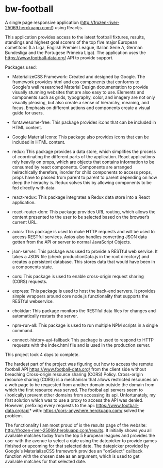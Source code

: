 # bw-football
A single page responsive application (http://frozen-river-25069.herokuapp.com/) using Reactjs. 

This application provides access to the latest football fixtures, results, standings and highest goal scorers of the top five major European cometitons (La Liga, English Premier League, Italian Serie A, German Bundesliga and the Portugese Primeira Liga). The application uses the https://www.football-data.org/ API to provide support. 

Packages used:
- MaterializeCSS Framework: Created and designed by Google. The framework provides html and css components that conforms to Google's well researched Material Design documentation to provide visually stunning websites that are also easy to use. Elements and components such as grids, typography, color, and imagery are not only visually pleasing, but also create a sense of hierarchy, meaning, and focus. Emphasis on different actions and components create a visual guide for users.

- fontawesome-free: This package provides icons that can be included in HTML content.

- Google Material Icons: This package also provides icons that can be included in HTML content.

- redux: This package provides a data store, which simplifies the process of coordinating the different parts of the application. React applications rely heavily on props, which are objects that contains information to be consumed by react components. Components are arranged heirachically therefore, inorder for child components to access props, props have to passed from parent to parent to parent depending on how deep the hierachy is. Redux solves this by allowing components to be fed directly  with data. 

- react-redux: This package integrates a Redux data store into a React application.

- react-router-dom: This package provides URL routing, which allows the content presented to the user to be selected based on the browser’s current URL.

- axios: This package is used to make HTTP requests and will be used to access RESTful services. Axios also handles converting JSON data gotten from the API or server to normal JavaScript Objects.

- json-server: This package was used to provide a RESTful web service. It takes a JSON file (check productionData.js in the root directory) and creates a persistent database. This stores data that would have been in a components state.

- cors: This package is used to enable cross-origin request sharing (CORS) requests.

- express: This package is used to host the back-end servers. It provides simple wrappers around core node.js functionality that supports the RESTful webservice.

- chokidar: This package monitors the RESTful data files for changes and automatically restarts the server.

- npm-run-all: This package is used to run multiple NPM scripts in a single command.

- connect-history-api-fallback This package is used to respond to HTTP requests with the index.html file and is used in the production server.

This project took 4 days to complete.

The hardest part of the project was figuring out how to access the remote football API https://www.football-data.org/ from the client side without breaching Cross-origin resource sharing (CORS) Policy. Cross-origin resource sharing (CORS) is a mechanism that allows restricted resources on a web page to be requested from another domain outside the domain from which the first resource was served. The footbal api servers seem to (ironically) prevent other domains from accessing its api. Unfortunately, my first solution which was to use a proxy to access the API was denied. However, prefixing every requests to the api: https://www.football-data.org/api* with: https://cors-anywhere.herokuapp.com/ solved the problem.

The functionality I am most proud of is the results page of the website: http://frozen-river-25069.herokuapp.com/results. It initially shows you all available matches today from the top 5 European leagues and provides the user with the avenue to select a date using the datepicker to provide games finished or upcoming for that selected date. The datepicker provided by Google's MaterializeCSS framework provides an "onSelect" callback function with the chosen date as an argument, which is used to get available matches for that selected date.
